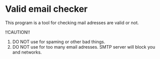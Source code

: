 Valid email checker
====

This program is a tool for checking mail adresses are valid or not.

!!CAUTION!!  
1) DO NOT use for spaming or other bad things.  
2) DO NOT use for too many email adresses. SMTP server will block you and networks.


